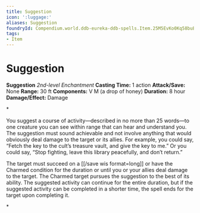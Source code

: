 ```yaml
---
title: Suggestion
icon: ':luggage:'
aliases: Suggestion
foundryId: Compendium.world.ddb-eureka-ddb-spells.Item.25M5EvKo0Kq58buE
tags:
- Item
---
```


# Suggestion

**Suggestion**
_2nd-level Enchantment_
**Casting Time:** 1 action
**Attack/Save:** None
**Range:** 30 ft
**Components:** V M (a drop of honey)
**Duration:** 8 hour
**Damage/Effect:** Damage

*<p>You suggest a course of activity—described in no more than 25 words—to one creature you can see within range that can hear and understand you. The suggestion must sound achievable and not involve anything that would obviously deal damage to the target or its allies. For example, you could say, “Fetch the key to the cult’s treasure vault, and give the key to me.” Or you could say, “Stop fighting, leave this library peacefully, and don’t return.”

The target must succeed on a [[/save wis format=long]] or have the Charmed condition for the duration or until you or your allies deal damage to the target. The Charmed target pursues the suggestion to the best of its ability. The suggested activity can continue for the entire duration, but if the suggested activity can be completed in a shorter time, the spell ends for the target upon completing it.</p>*